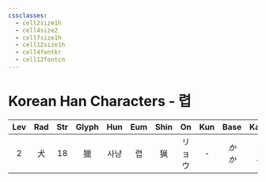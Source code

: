 ```yaml
---
cssclasses:
  - cell2size1h
  - cell4size2
  - cell7size1h
  - cell12size1h
  - cell4fontkr
  - cell12fontcn
---
```


# Korean Han Characters - 렵

| Lev | Rad | Str | Glyph | Hun | Eum | Shin | On  | Kun |   Base   |   Kana   | Simp | Man | Can  | Viet |
| :-: | :-: | :-: | :---: | :-: | :-: | :--: | :-: | :-: | :------: | :------: | :--: | :-: | :--: | :--: |
|  2  |  犬  | 18  |   獵   | 사냥  |  렵  |  猟   | リョウ |  -  | *か<br>か* | *り<br>る* |  猎   | liè | lip6 | lốp  |
